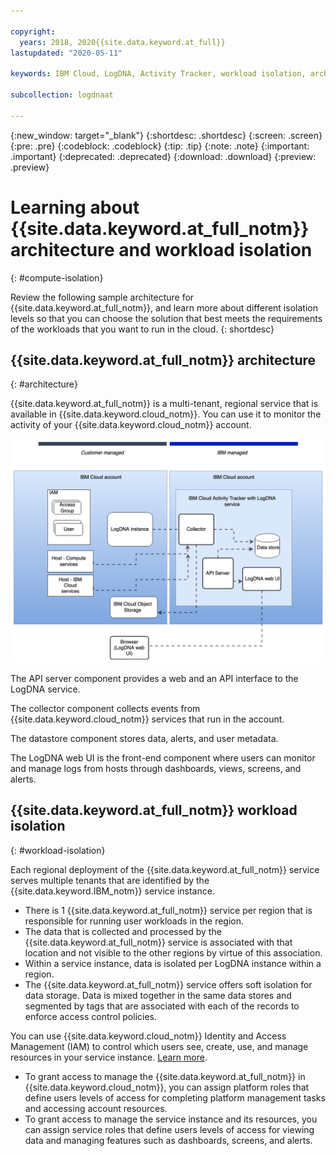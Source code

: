 ```yaml
---

copyright:
  years: 2018, 2020{{site.data.keyword.at_full}}
lastupdated: "2020-05-11"

keywords: IBM Cloud, LogDNA, Activity Tracker, workload isolation, architecture

subcollection: logdnaat

---
```


{:new_window: target="_blank"}
{:shortdesc: .shortdesc}
{:screen: .screen}
{:pre: .pre}
{:codeblock: .codeblock}
{:tip: .tip}
{:note: .note}
{:important: .important}
{:deprecated: .deprecated}
{:download: .download}
{:preview: .preview}


# Learning about {{site.data.keyword.at_full_notm}} architecture and workload isolation
{: #compute-isolation}

Review the following sample architecture for {{site.data.keyword.at_full_notm}}, and learn more about different isolation levels so that you can choose the solution that best meets the requirements of the workloads that you want to run in the cloud.
{: shortdesc}



## {{site.data.keyword.at_full_notm}} architecture
{: #architecture}

{{site.data.keyword.at_full_notm}} is a multi-tenant, regional service that is available in {{site.data.keyword.cloud_notm}}. You can use it to monitor the activity of your {{site.data.keyword.cloud_notm}} account.

![{{site.data.keyword.at_full_notm}}](images/at-arch.png "{{site.data.keyword.at_full_notm}} high level architecture")

The API server component provides a web and an API interface to the LogDNA service.

The collector component collects events from {{site.data.keyword.cloud_notm}} services that run in the account.

The datastore component stores data, alerts, and user metadata.

The LogDNA web UI is the front-end component where users can monitor and manage logs from hosts through dashboards, views, screens, and alerts.



## {{site.data.keyword.at_full_notm}} workload isolation
{: #workload-isolation}

Each regional deployment of the {{site.data.keyword.at_full_notm}} service serves multiple tenants that are identified by the {{site.data.keyword.IBM_notm}} service instance.

* There is 1 {{site.data.keyword.at_full_notm}} service per region that is responsible for running user workloads in the region.
* The data that is collected and processed by the {{site.data.keyword.at_full_notm}} service is associated with that location and not visible to the other regions by virtue of this association.
* Within a service instance, data is isolated per LogDNA instance within a region. 
* The {{site.data.keyword.at_full_notm}} service offers soft isolation for data storage. Data is mixed together in the same data stores and segmented by tags that are associated with each of the records to enforce access control policies.

You can use {{site.data.keyword.cloud_notm}} Identity and Access Management (IAM) to control which users see, create, use, and manage resources in your service instance. [Learn more](/docs/Activity-Tracker-with-LogDNA?topic=logdnaat-iam).
* To grant access to manage the {{site.data.keyword.at_full_notm}} in {{site.data.keyword.cloud_notm}}, you can assign platform roles that define users levels of access for completing platform management tasks and accessing account resources. 
* To grant access to manage the service instance and its resources, you can assign service roles that define users levels of access for viewing data and managing features such as dashboards, screens, and alerts.




